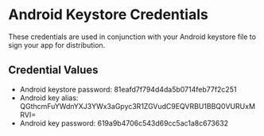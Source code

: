 # Android Keystore Credentials

These credentials are used in conjunction with your Android keystore file to sign your app for distribution. 

## Credential Values

- Android keystore password: 81eafd7f794d4da5b0714feb77f2c251
- Android key alias: QGthcmFuYWdnYXJ3YWx3aGpyc3R1ZGVudC9EQVRBU1BBQ0VURUxMRVI=
- Android key password: 619a9b4706c543d69cc5ac1a8c673632
      